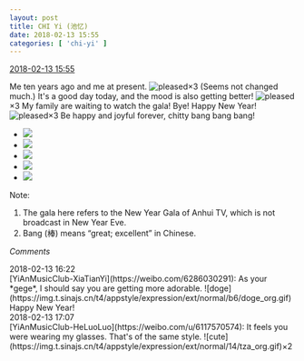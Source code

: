 ```yaml
---
layout: post
title: CHI Yi (池忆)
date: 2018-02-13 15:55
categories: [ 'chi-yi' ]
---
```


<div class="weibo-info">
  <a href="https://weibo.com/6117581836/G2VTiq4np">2018-02-13 15:55</a>
</div>

Me ten years ago and me at present. ![pleased](https://img.t.sinajs.cn/t4/appstyle/expression/ext/normal/0b/tootha_org.gif)×3 (Seems not changed much.) It's a good day today, and the mood is also getting better! ![pleased](https://img.t.sinajs.cn/t4/appstyle/expression/ext/normal/0b/tootha_org.gif)×3 My family are waiting to watch the gala! Bye! Happy New Year! ![pleased](https://img.t.sinajs.cn/t4/appstyle/expression/ext/normal/0b/tootha_org.gif)×3 Be happy and joyful forever, chitty bang bang bang!

<!-- more -->

<ul class="weibo-pic-list-2">
  <li class="weibo-pic">
    <a href="//wx4.sinaimg.cn/mw690/006G0KuMly1foevc1msxdj31sg2dsnph.jpg"><img src="//wx4.sinaimg.cn/thumb150/006G0KuMly1foevc1msxdj31sg2dsnph.jpg"/></a>
  </li>
  <li class="weibo-pic">
    <a href="//wx1.sinaimg.cn/mw690/006G0KuMly1foevc56a9cj31sg2ds1l1.jpg"><img src="//wx1.sinaimg.cn/thumb150/006G0KuMly1foevc56a9cj31sg2ds1l1.jpg"/></a>
  </li>
  <li class="weibo-pic">
    <a href="//wx1.sinaimg.cn/mw690/006G0KuMly1foevc94r4yj31sg2dse85.jpg"><img src="//wx1.sinaimg.cn/thumb150/006G0KuMly1foevc94r4yj31sg2dse85.jpg"/></a>
  </li>
  <li class="weibo-pic">
    <a href="//wx3.sinaimg.cn/mw690/006G0KuMly1foevceflz3j31sg2dskjp.jpg"><img src="//wx3.sinaimg.cn/thumb150/006G0KuMly1foevceflz3j31sg2dskjp.jpg"/></a>
  </li>
  <li class="weibo-pic">
    <a href="//wx4.sinaimg.cn/mw690/006G0KuMly1foevbxoqhpj31sg2dskjp.jpg"><img src="//wx4.sinaimg.cn/thumb150/006G0KuMly1foevbxoqhpj31sg2dskjp.jpg"/></a>
  </li>
</ul>

Note:
1. The gala here refers to the New Year Gala of Anhui TV, which is not broadcast in New Year Eve.
1. Bang (棒) means “great; excellent” in Chinese.

*Comments*

<div class="weibo-info">2018-02-13 16:22</div>
[YiAnMusicClub-XiaTianYi](https://weibo.com/6286030291): As your *gege*, I should say you are getting more adorable. ![doge](https://img.t.sinajs.cn/t4/appstyle/expression/ext/normal/b6/doge_org.gif) Happy New Year!

<div class="weibo-info">2018-02-13 17:07</div>
[YiAnMusicClub-HeLuoLuo](https://weibo.com/u/6117570574): It feels you were wearing my glasses. That's of the same style. ![cute](https://img.t.sinajs.cn/t4/appstyle/expression/ext/normal/14/tza_org.gif)×2
